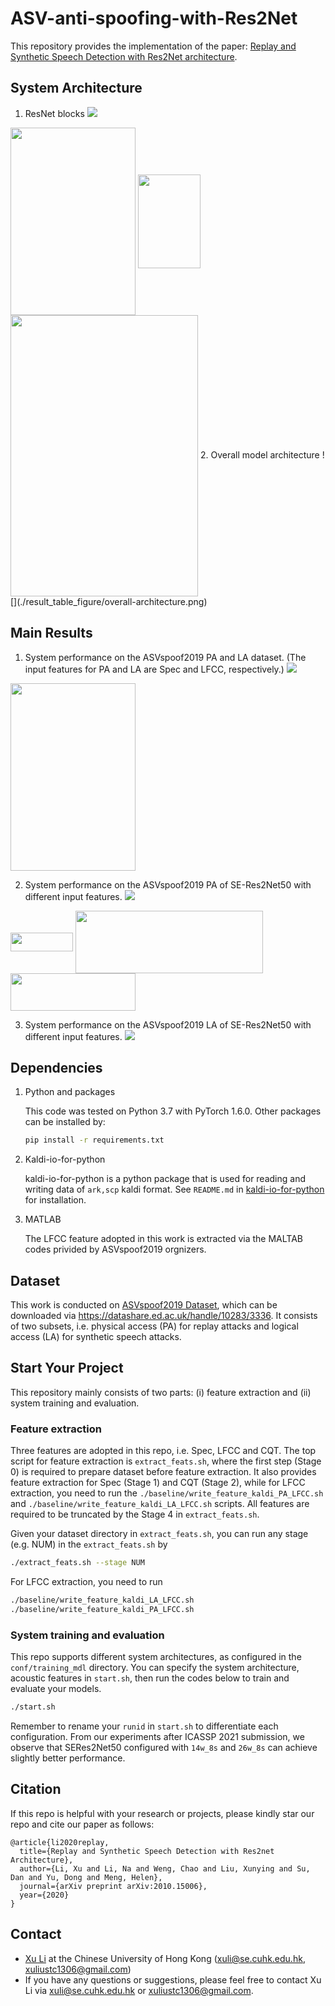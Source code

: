 # ASV-anti-spoofing-with-Res2Net
This repository provides the implementation of the paper:
[Replay and Synthetic Speech Detection with Res2Net architecture](https://arxiv.org/abs/2010.15006).

## System Architecture

1. ResNet blocks
![](./result_table_figure/resnet-blocks.png)
<img src="./result_table_figure/resnet-blocks.png" width = "200" height = "300" align=center />
<img src="./result_table_figure/resnet-blocks.png" width = "100" height = "150" align=center />
<img src="./result_table_figure/resnet-blocks.png" width = "300" height = "450" align=center />
2. Overall model architecture
![](./result_table_figure/overall-architecture.png)

## Main Results
1. System performance on the ASVspoof2019 PA and LA dataset. (The input features for PA and LA are Spec and LFCC, respectively.)
![](./result_table_figure/sys-performance-diff-architecture.png)
<img src="./result_table_figure/sys-performance-diff-architecture.png" width = "200" height = "300" align=center />

2. System performance on the ASVspoof2019 PA of SE-Res2Net50 with different input features.
![](./result_table_figure/sys-performance-pa-diff-acoustic-feats.png)
<img src="./result_table_figure/sys-performance-pa-diff-acoustic-feats.png" width = "100" height = "30" align=center />
<img src="./result_table_figure/sys-performance-pa-diff-acoustic-feats.png" width = "300" height = "100" align=center />
<img src="./result_table_figure/sys-performance-pa-diff-acoustic-feats.png" width = "200" height = "60" align=center />

3. System performance on the ASVspoof2019 LA of SE-Res2Net50 with different input features.
![](./result_table_figure/sys-performance-la-diff-acoustic-feats.png)

## Dependencies

1. Python and packages

    This code was tested on Python 3.7 with PyTorch 1.6.0.
    Other packages can be installed by:

    ```bash
    pip install -r requirements.txt
    ```

2. Kaldi-io-for-python

    kaldi-io-for-python is a python package that is used for reading and writing data of `ark,scp` kaldi format.
    See `README.md` in [kaldi-io-for-python](https://github.com/vesis84/kaldi-io-for-python) for installation.

3. MATLAB

   The LFCC feature adopted in this work is extracted via the MALTAB codes privided by ASVspoof2019 orgnizers.

## Dataset
   This work is conducted on [ASVspoof2019 Dataset](https://arxiv.org/pdf/1904.05441.pdf), which can be downloaded via https://datashare.ed.ac.uk/handle/10283/3336. It consists of two subsets, i.e. physical access (PA) for replay attacks and logical access (LA) for synthetic speech attacks.

## Start Your Project
   This repository mainly consists of two parts: (i) feature extraction and (ii) system training and evaluation.

### Feature extraction
   Three features are adopted in this repo, i.e. Spec, LFCC and CQT. The top script for feature extraction is `extract_feats.sh`, where the first step (Stage 0) is required to prepare dataset before feature extraction. It also provides feature extraction for Spec (Stage 1) and CQT (Stage 2), while for LFCC extraction, you need to run the `./baseline/write_feature_kaldi_PA_LFCC.sh` and `./baseline/write_feature_kaldi_LA_LFCC.sh` scripts. All features are required to be truncated by the Stage 4 in `extract_feats.sh`.

   Given your dataset directory in `extract_feats.sh`, you can run any stage (e.g. NUM) in the `extract_feats.sh` by
   ```bash
   ./extract_feats.sh --stage NUM
   ```
   For LFCC extraction, you need to run
   ```bash
   ./baseline/write_feature_kaldi_LA_LFCC.sh
   ./baseline/write_feature_kaldi_PA_LFCC.sh
   ```

### System training and evaluation
   This repo supports different system architectures, as configured in the `conf/training_mdl` directory. You can specify the system architecture, acoustic features in `start.sh`, then run the codes below to train and evaluate your models.
   ```bash
   ./start.sh
   ```
   Remember to rename your `runid` in `start.sh` to differentiate each configuration.
   From our experiments after ICASSP 2021 submission, we observe that SERes2Net50 configured with `14w_8s` and `26w_8s` can achieve slightly better performance.


## Citation
If this repo is helpful with your research or projects, please kindly star our repo and cite our paper as follows:
```
@article{li2020replay,
  title={Replay and Synthetic Speech Detection with Res2net Architecture},
  author={Li, Xu and Li, Na and Weng, Chao and Liu, Xunying and Su, Dan and Yu, Dong and Meng, Helen},
  journal={arXiv preprint arXiv:2010.15006},
  year={2020}
}
```

## Contact

- [Xu Li](https://lixucuhk.github.io/) at the Chinese University of Hong Kong (xuli@se.cuhk.edu.hk, xuliustc1306@gmail.com)
- If you have any questions or suggestions, please feel free to contact Xu Li via xuli@se.cuhk.edu.hk or xuliustc1306@gmail.com.

